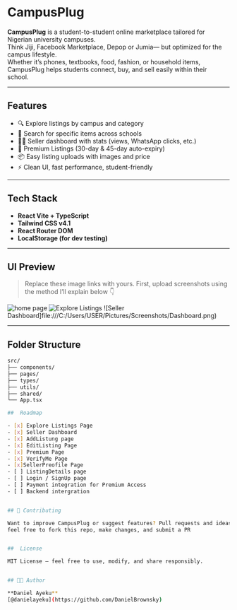 #  CampusPlug

**CampusPlug** is a student-to-student online marketplace tailored for Nigerian university campuses.  
Think Jiji, Facebook Marketplace, Depop or Jumia— but optimized for the campus lifestyle.  
Whether it’s phones, textbooks, food, fashion, or household items, CampusPlug helps students connect, buy, and sell easily within their school.

---

##  Features

- 🔍 Explore listings by campus and category
- 🎯 Search for specific items across schools
- 🧑‍💼 Seller dashboard with stats (views, WhatsApp clicks, etc.)
- 💎 Premium Listings (30-day & 45-day auto-expiry)
- 📦 Easy listing uploads with images and price
- ⚡ Clean UI, fast performance, student-friendly

---

##  Tech Stack

- **React Vite + TypeScript**
- **Tailwind CSS v4.1**
- **React Router DOM**
- **LocalStorage (for dev testing)**

---

##  UI Preview

> Replace these image links with yours. First, upload screenshots using the method I’ll explain below 👇

![home page](file:///C:/Users/USER/Pictures/Screenshots/Screenshot%202025-07-25%20115913.png)
![Explore Listings](file:///C:/Users/USER/Pictures/Screenshots/explore.png)
![Seller Dashboard]file:///C:/Users/USER/Pictures/Screenshots/Dashboard.png)

---

##  Folder Structure

```bash
src/
├── components/
├── pages/
├── types/
├── utils/
├── shared/
└── App.tsx

##  Roadmap

- [x] Explore Listings Page
- [x] Seller Dashboard
- [x] AddListung page
- [x] EditListing Page
- [x] Premium Page
- [x] VerifyMe Page
- [x]SellerPreofile Page
- [ ] ListingDetails page
- [ ] Login / SignUp page
- [ ] Payment integration for Premium Access
- [ ] Backend intergration


## 🤝 Contributing

Want to improve CampusPlug or suggest features? Pull requests and ideas are welcome!
feel free to fork this repo, make changes, and submit a PR


##  License

MIT License — feel free to use, modify, and share responsibly.


## 👨‍💻 Author

**Daniel Ayeku**  
[@danielayeku](https://github.com/DanielBrownsky)




